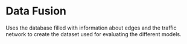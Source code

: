 # Data Fusion

Uses the database filled with information about edges and the traffic network to create the dataset used for evaluating
the different models.